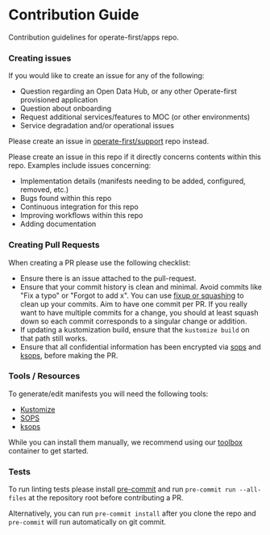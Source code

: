 # Contribution Guide

Contribution guidelines for operate-first/apps repo.

### Creating issues

If you would like to create an issue for any of the following:

- Question regarding an Open Data Hub, or any other Operate-first provisioned application
- Question about onboarding
- Request additional services/features to MOC (or other environments)
- Service degradation and/or operational issues

Please create an issue in [operate-first/support](https://github.com/operate-first/support) repo instead.

Please create an issue in this repo if it directly concerns contents within this repo. Examples include issues concerning:

- Implementation details (manifests needing to be added, configured, removed, etc.)
- Bugs found within this repo
- Continuous integration for this repo
- Improving workflows within this repo
- Adding documentation

### Creating Pull Requests

When creating a PR please use the following checklist:

- Ensure there is an issue attached to the pull-request.
- Ensure that your commit history is clean and minimal. Avoid commits like "Fix a typo" or "Forgot to add x". You can use [fixup or squashing](https://fle.github.io/git-tip-keep-your-branch-clean-with-fixup-and-autosquash.html) to clean up your commits. Aim to have one commit per PR. If you really want to have multiple commits for a change, you should at least squash down so each commit corresponds to a singular change or addition.
- If updating a kustomization build, ensure that the `kustomize build` on that path still works.
- Ensure that all confidential information has been encrypted via [sops](https://github.com/mozilla/sops) and [ksops](https://github.com/viaduct-ai/kustomize-sops), before making the PR.

### Tools / Resources

To generate/edit manifests you will need the following tools:

- [Kustomize](https://kustomize.io/)
- [SOPS](https://github.com/mozilla/sops)
- [ksops](https://github.com/viaduct-ai/kustomize-sops)

While you can install them manually, we recommend using our [toolbox](https://github.com/operate-first/toolbox) container to get started.

### Tests

To run linting tests please install [pre-commit](https://pre-commit.com/) and run `pre-commit run --all-files` at the repository root before contributing a PR.

Alternatively, you can run `pre-commit install` after you clone the repo and `pre-commit` will run automatically on git commit.
